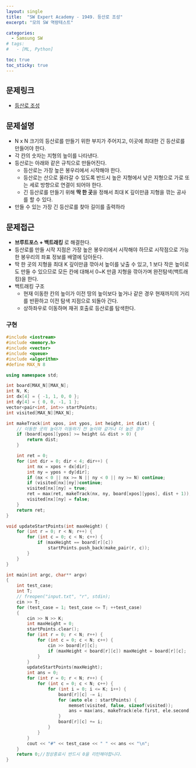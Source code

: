 ```yaml
---
layout: single
title:  "SW Expert Academy - 1949. 등산로 조성"
excerpt: "모의 SW 역량테스트"

categories:
  - Samsung SW
# tags:
#   - [ML, Python]

toc: true
toc_sticky: true
---
```


## 문제링크
- [등산로 조성](https://swexpertacademy.com/main/code/problem/problemDetail.do?contestProbId=AV5PoOKKAPIDFAUq&categoryId=AV5PoOKKAPIDFAUq&categoryType=CODE&problemTitle=&orderBy=INQUERY_COUNT&selectCodeLang=ALL&select-1=&pageSize=10&pageIndex=1)

## 문제설명
- N x N 크기의 등산로를 만들기 위한 부지가 주어지고, 이곳에 최대한 긴 등산로를 만들어야 한다.
- 각 칸의 숫자는 지형의 높이를 나타낸다.
- 등산로는 아래와 같은 규칙으로 만들어진다.
    - 등산로는 가장 높은 봉우리에서 시작해야 한다.
    - 등산로는 산으로 올라갈 수 있도록 반드시 높은 지형에서 낮은 지형으로 가로 또는 세로 방향으로 연결이 되어야 한다.
    - 긴 등산로를 만들기 위해 **딱 한 곳**을 정해서 최대 K 깊이만큼 지형을 깎는 공사를 할 수 있다.
- 만들 수 있는 가장 긴 등산로를 찾아 길이를 출력하라

## 문제접근
- **브루트포스 + 백트래킹** 로 해결한다.
- 등산로를 만들 시작 지점은 가장 높은 봉우리에서 시작해야 하므로 시작점으로 가능한 봉우리의 좌표 정보를 배열에 담아둔다.
- 딱 한 곳의 지형을 최대 K 깊이만큼 깎아서 높이를 낮출 수 있고, 1 보다 작은 높이로도 만들 수 있으므로 모든 칸에 대해서 0~K 만큼 지형을 깎아가며 완전탐색(백트래킹)을 한다.
- 백트래킹 구조
    - 현재 이동한 칸의 높이가 이전 땅의 높이보다 높거나 같은 경우 현재까지의 거리를 반환하고 이전 탐색 지점으로 되돌아 간다.
    - 상하좌우로 이동하며 재귀 호출로 등산로를 탐색한다.

### 구현
```c++
#include <iostream>
#include <memory.h>
#include <vector>
#include <queue>
#include <algorithm>
#define MAX_N 8

using namespace std;

int board[MAX_N][MAX_N];
int N, K;
int dx[4] = { -1, 1, 0, 0 };
int dy[4] = { 0, 0, -1, 1 };
vector<pair<int, int>> startPoints;
int visited[MAX_N][MAX_N];

int makeTrack(int xpos, int ypos, int height, int dist) {
	// 이동한 곳의 높이가 이동하기 전 높이와 같거나 더 높은 경우
	if (board[xpos][ypos] >= height && dist > 0) {
		return dist;
	}

	int ret = 0;
	for (int dir = 0; dir < 4; dir++) {
		int nx = xpos + dx[dir];
		int ny = ypos + dy[dir];
		if (nx < 0 || nx >= N || ny < 0 || ny >= N) continue;
		if (visited[nx][ny])continue;
		visited[nx][ny] = true;
		ret = max(ret, makeTrack(nx, ny, board[xpos][ypos], dist + 1));
		visited[nx][ny] = false;
	}
	return ret;
}

void updateStartPoints(int maxHeight) {
	for (int r = 0; r < N; r++) {
		for (int c = 0; c < N; c++) {
			if (maxHeight == board[r][c])
				startPoints.push_back(make_pair(r, c));
		}
	}
}

int main(int argc, char** argv)
{
	int test_case;
	int T;
	// freopen("input.txt", "r", stdin);
	cin >> T;
	for (test_case = 1; test_case <= T; ++test_case)
	{
		cin >> N >> K;
		int maxHeight = 0;
		startPoints.clear();
		for (int r = 0; r < N; r++) {
			for (int c = 0; c < N; c++) {
				cin >> board[r][c];
				if (maxHeight < board[r][c]) maxHeight = board[r][c];
			}
		}
		updateStartPoints(maxHeight);
		int ans = 0;
		for (int r = 0; r < N; r++) {
			for (int c = 0; c < N; c++) {
				for (int i = 0; i <= K; i++) {
					board[r][c] -= i;
					for (auto ele : startPoints) {
						memset(visited, false, sizeof(visited));
						ans = max(ans, makeTrack(ele.first, ele.second, board[ele.first][ele.second], 0));
					}
					board[r][c] += i;
				}
			}
		}
		cout << "#" << test_case << " " << ans << "\n";
	}
	return 0;//정상종료시 반드시 0을 리턴해야합니다.
}
```
